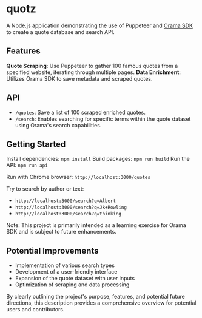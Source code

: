 # quotz

A Node.js application demonstrating the use of Puppeteer and [Orama SDK](https://askorama.ai/) to create a quote database and search API.

## Features
**Quote Scraping**: Use Puppeteer to gather 100 famous quotes from a specified website, iterating through multiple pages.
**Data Enrichment**: Utilizes Orama SDK to save metadata and scraped quotes.

## API
- `/quotes`: Save a list of 100 scraped enriched quotes.
- `/search`: Enables searching for specific terms within the quote dataset using Orama's search capabilities.

## Getting Started
Install dependencies: `npm install`
Build packages: `npm run build`
Run the API: `npm run api`

Run with Chrome browser: `http://localhost:3000/quotes`

Try to search by author or text:
- `http://localhost:3000/search?q=Albert`
- `http://localhost:3000/search?q=Jk+Rowling`
- `http://localhost:3000/search?q=thinking`

Note: This project is primarily intended as a learning exercise for Orama SDK and is subject to future enhancements.

## Potential Improvements
- Implementation of various search types
- Development of a user-friendly interface
- Expansion of the quote dataset with user inputs
- Optimization of scraping and data processing

By clearly outlining the project's purpose, features, and potential future directions, this description provides a comprehensive overview for potential users and contributors.